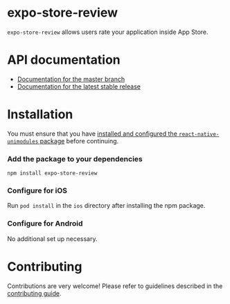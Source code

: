 # expo-store-review

`expo-store-review` allows users rate your application inside App Store.

# API documentation

- [Documentation for the master branch](https://github.com/expo/expo/blob/master/docs/pages/versions/unversioned/sdk/storereview.md)
- [Documentation for the latest stable release](https://docs.expo.io/versions/latest/sdk/storereview/)

# Installation

You must ensure that you have [installed and configured the `react-native-unimodules` package](https://github.com/unimodules/react-native-unimodules) before continuing.

### Add the package to your dependencies

```
npm install expo-store-review
```

### Configure for iOS

Run `pod install` in the `ios` directory after installing the npm package.

### Configure for Android

No additional set up necessary.

# Contributing

Contributions are very welcome! Please refer to guidelines described in the [contributing guide]( https://github.com/expo/expo#contributing).
